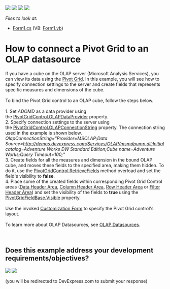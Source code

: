 <!-- default badges list -->
![](https://img.shields.io/endpoint?url=https://codecentral.devexpress.com/api/v1/VersionRange/128581726/15.2.5%2B)
[![](https://img.shields.io/badge/Open_in_DevExpress_Support_Center-FF7200?style=flat-square&logo=DevExpress&logoColor=white)](https://supportcenter.devexpress.com/ticket/details/T344546)
[![](https://img.shields.io/badge/📖_How_to_use_DevExpress_Examples-e9f6fc?style=flat-square)](https://docs.devexpress.com/GeneralInformation/403183)
[![](https://img.shields.io/badge/💬_Leave_Feedback-feecdd?style=flat-square)](#does-this-example-address-your-development-requirementsobjectives)
<!-- default badges end -->
<!-- default file list -->
*Files to look at*:

* [Form1.cs](./CS/WinOlapRetrieveFieldsExample/Form1.cs) (VB: [Form1.vb](./VB/WinOlapRetrieveFieldsExample/Form1.vb))
<!-- default file list end -->
# How to connect a Pivot Grid to an OLAP datasource


If you have a cube on the OLAP server (Microsoft Analysis Services), you can view its data using the <a href="https://documentation.devexpress.com/WindowsForms/CustomDocument3409.aspx">Pivot Grid</a>. In this example, you will see how to specify connection settings to the server and create fields that represents specific measures and dimensions of the cube.<br><br>To bind the Pivot Grid control to an OLAP cube, follow the steps below.<br><br>1. Set <em>ADOMD</em> as a data provider using the <a href="https://documentation.devexpress.com/WindowsForms/DevExpressXtraPivotGridPivotGridControl_OLAPDataProvidertopic.aspx">PivotGridControl.OLAPDataProvider</a> property.<br>2. Specify connection settings to the server using the <a href="https://documentation.devexpress.com/WindowsForms/DevExpressXtraPivotGridPivotGridControl_OLAPConnectionStringtopic.aspx">PivotGridControl.OLAPConnectionString</a> property. The connection string used in the example is shown below.<br><em>OlapConnectionString="Provider=MSOLAP;Data Source=<a href="http://demos.devexpress.com/Services/OLAP/msmdpump.dll;Initial">http://demos.devexpress.com/Services/OLAP/msmdpump.dll;Initial</a> catalog=Adventure Works DW Standard Edition;Cube name=Adventure Works;Query Timeout=100;"</em><br>3. Create fields for all the measures and dimension in the bound OLAP cube, and moves these fields to the specified area, making them hidden. To do it, use the <a href="https://documentation.devexpress.com/#WindowsForms/DevExpressXtraPivotGridPivotGridControl_RetrieveFieldstopic(w5D4CA)">PivotGridControl.RetrieveFields</a> method overload and set the field's visibility to <strong>false</strong>.<br>4. Place some of the created fields within corresponding Pivot Grid Control areas (<a href="https://documentation.devexpress.com/WindowsForms/CustomDocument1688.aspx">Data Header Area</a>, <a href="https://documentation.devexpress.com/WindowsForms/CustomDocument1686.aspx">Column Header Area</a>, <a href="https://documentation.devexpress.com/WindowsForms/CustomDocument1685.aspx">Row Header Area</a> or <a href="https://documentation.devexpress.com/WindowsForms/CustomDocument1684.aspx">Filter Header Area</a>) and set the visibility of the fields to <strong>true </strong>using the <a href="https://documentation.devexpress.com/#CoreLibraries/DevExpressXtraPivotGridPivotGridFieldBase_Visibletopic">PivotGridFieldBase.Visible</a> property.<br><br>Use the invoked <a href="https://documentation.devexpress.com/#WindowsForms/CustomDocument1805">Customization Form</a> to specify the Pivot Grid control's layout.<br><br>To learn more about OLAP Datasources, see <a href="https://documentation.devexpress.com/#WindowsForms/CustomDocument11775">OLAP Datasources</a>.

<br/>


<!-- feedback -->
## Does this example address your development requirements/objectives?

[<img src="https://www.devexpress.com/support/examples/i/yes-button.svg"/>](https://www.devexpress.com/support/examples/survey.xml?utm_source=github&utm_campaign=winforms-pivot-grid-connect-to-an-olap-datasource&~~~was_helpful=yes) [<img src="https://www.devexpress.com/support/examples/i/no-button.svg"/>](https://www.devexpress.com/support/examples/survey.xml?utm_source=github&utm_campaign=winforms-pivot-grid-connect-to-an-olap-datasource&~~~was_helpful=no)

(you will be redirected to DevExpress.com to submit your response)
<!-- feedback end -->
